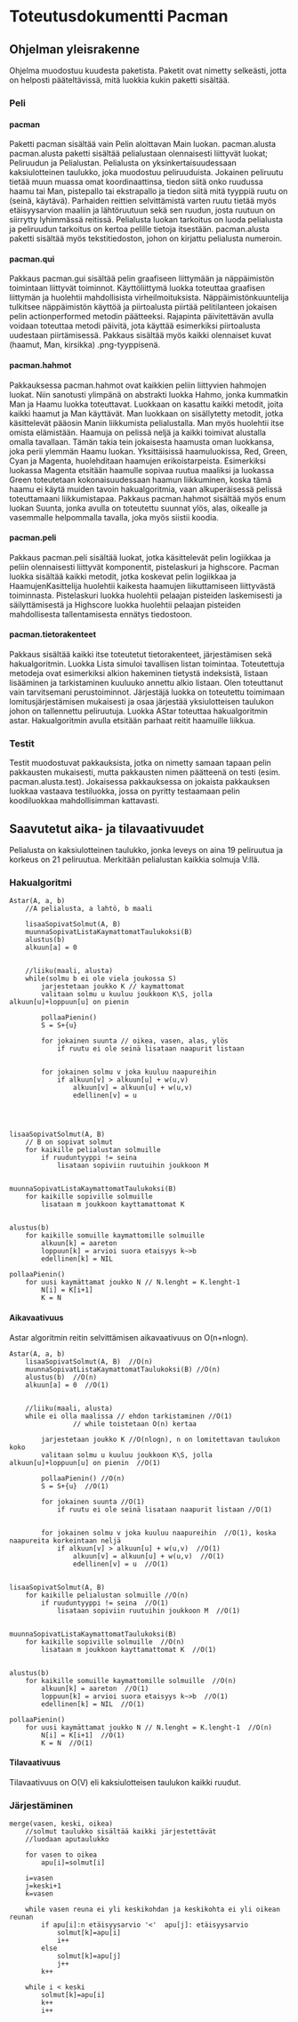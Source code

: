 <h1> Toteutusdokumentti Pacman </h1>

<h2>Ohjelman yleisrakenne</h2>
Ohjelma muodostuu kuudesta paketista. Paketit ovat nimetty selkeästi, jotta on helposti pääteltävissä, mitä luokkia kukin paketti sisältää.

<h3>Peli</h3>

<h4>pacman</h4>
Paketti pacman sisältää vain Pelin aloittavan Main luokan. 
pacman.alusta
pacman.alusta paketti sisältää pelialustaan olennaisesti liittyvät luokat; Peliruudun ja Pelialustan. Pelialusta on yksinkertaisuudessaan kaksiulotteinen taulukko, joka muodostuu peliruuduista. Jokainen peliruutu tietää muun muassa omat koordinaattinsa, tiedon siitä onko ruudussa haamu tai Man, pistepallo tai ekstrapallo ja tiedon siitä mitä tyyppiä ruutu on (seinä, käytävä). 
Parhaiden reittien selvittämistä varten ruutu tietää myös etäisyysarvion maaliin ja lähtöruutuun sekä sen ruudun, josta ruutuun on siirrytty lyhimmässä reitissä. Pelialusta luokan tarkoitus on luoda pelialusta ja peliruudun tarkoitus on kertoa pelille tietoja itsestään. pacman.alusta paketti sisältää myös tekstitiedoston, johon on kirjattu pelialusta numeroin.

<h4>pacman.qui</h4>
Pakkaus pacman.gui sisältää pelin graafiseen liittymään ja näppäimistön toimintaan liittyvät toiminnot. Käyttöliittymä luokka toteuttaa graafisen liittymän ja huolehtii mahdollisista virheilmoituksista. Näppäimistönkuuntelija tulkitsee näppäimistön käyttöä ja piirtoalusta piirtää pelitilanteen jokaisen pelin actionperformed metodin päätteeksi. Rajapinta päivitettävän avulla voidaan toteuttaa metodi päivitä, jota käyttää esimerkiksi piirtoalusta uudestaan piirtämisessä. Pakkaus sisältää myös kaikki olennaiset kuvat (haamut, Man, kirsikka) .png-tyyppisenä.

<h4>pacman.hahmot</h4>
Pakkauksessa pacman.hahmot ovat kaikkien peliin liittyvien hahmojen luokat. Niin sanotusti ylimpänä on abstrakti luokka Hahmo, jonka kummatkin Man ja Haamu luokka toteuttavat. Luokkaan on kasattu kaikki metodit, joita kaikki haamut ja Man käyttävät. Man luokkaan on sisällytetty metodit, jotka käsittelevät pääosin Manin liikkumista pelialustalla. Man myös huolehtii itse omista elämistään.
Haamuja on pelissä neljä ja kaikki toimivat alustalla omalla tavallaan. Tämän takia tein jokaisesta haamusta oman luokkansa, joka perii ylemmän Haamu luokan. Yksittäisissä haamuluokissa, Red, Green, Cyan ja Magenta, huolehditaan haamujen erikoistarpeista. Esimerkiksi luokassa Magenta etsitään haamulle sopivaa ruutua maaliksi ja luokassa Green toteutetaan kokonaisuudessaan haamun liikkuminen, koska tämä haamu ei käytä muiden tavoin hakualgoritmia, vaan alkuperäisessä pelissä toteuttamaani liikkumistapaa. 
Pakkaus pacman.hahmot sisältää myös enum luokan Suunta, jonka avulla on toteutettu suunnat ylös, alas, oikealle ja vasemmalle helpommalla tavalla, joka myös siistii koodia.

<h4>pacman.peli</h4>
Pakkaus pacman.peli sisältää luokat, jotka käsittelevät pelin logiikkaa ja peliin olennaisesti liittyvät komponentit, pistelaskuri ja highscore. Pacman luokka sisältää kaikki metodit, jotka koskevat pelin logiikkaa ja HaamujenKasittelija huolehtii kaikesta haamujen liikuttamiseen liittyvästä toiminnasta. Pistelaskuri luokka huolehtii pelaajan pisteiden laskemisesti ja säilyttämisestä ja Highscore luokka huolehtii pelaajan pisteiden mahdollisesta tallentamisesta ennätys tiedostoon.

<h4>pacman.tietorakenteet</h4>
Pakkaus sisältää kaikki itse toteutetut tietorakenteet, järjestämisen sekä hakualgoritmin. Luokka Lista simuloi tavallisen listan toimintaa. Toteutettuja metodeja ovat esimerkiksi alkion hakeminen tietystä indeksistä, listaan lisääminen ja tarkistaminen kuuluuko annettu alkio listaan. Olen toteuttanut vain tarvitsemani perustoiminnot.
Järjestäjä luokka on toteutettu toimimaan lomitusjärjestämisen mukaisesti ja osaa järjestää yksiulotteisen taulukon johon on tallennettu peliruutuja. Luokka AStar toteuttaa hakualgoritmin astar. Hakualgoritmin avulla etsitään parhaat reitit haamuille liikkua.

<h3>Testit</h3>
Testit muodostuvat pakkauksista, jotka on nimetty samaan tapaan pelin pakkausten mukaisesti, mutta pakkausten nimen päätteenä on testi (esim. pacman.alusta.test). Jokaisessa pakkauksessa on jokaista pakkauksen luokkaa vastaava testiluokka, jossa on pyritty testaamaan pelin koodiluokkaa mahdollisimman kattavasti.

<h2>Saavutetut aika- ja tilavaativuudet</h2>
Pelialusta on kaksiulotteinen taulukko, jonka leveys on aina 19 peliruutua ja korkeus on 21 peliruutua. Merkitään pelialustan kaikkia solmuja V:llä.

<h3>Hakualgoritmi</h3>

<pre><code>Astar(A, a, b) 
	//A pelialusta, a lahtö, b maali

	lisaaSopivatSolmut(A, B)
	muunnaSopivatListaKaymattomatTaulukoksi(B)
	alustus(b)
	alkuun[a] = 0


	//liiku(maali, alusta)
	while(solmu b ei ole viela joukossa S)
		jarjestetaan joukko K // kaymattomat
		valitaan solmu u kuuluu joukkoon K\S, jolla alkuun[u]+loppuun[u] on pienin
		
		pollaaPienin()
		S = S+{u}

		for jokainen suunta // oikea, vasen, alas, ylös
			if ruutu ei ole seinä lisataan naapurit listaan

		
		for jokainen solmu v joka kuuluu naapureihin
			if alkuun[v] > alkuun[u] + w(u,v)
				alkuun[v] = alkuun[u] + w(u,v)
				edellinen[v] = u
	
	


lisaaSopivatSolmut(A, B)
	// B on sopivat solmut
	for kaikille pelialustan solmuille
		if ruuduntyyppi != seina
			lisataan sopiviin ruutuihin joukkoon M


muunnaSopivatListaKaymattomatTaulukoksi(B)
	for kaikille sopiville solmuille
		lisataan m joukkoon kayttamattomat K


alustus(b)
	for kaikille somuille kaymattomille solmuille
		alkuun[k] = aareton
		loppuun[k] = arvioi suora etaisyys k~>b
		edellinen[k] = NIL

pollaaPienin()
	for uusi kaymättamat joukko N // N.lenght = K.lenght-1
		N[i] = K[i+1]
		K = N
</code></pre>

<h4>Aikavaativuus</h4>
Astar algoritmin reitin selvittämisen aikavaativuus on O(n+nlogn).

<pre><code>Astar(A, a, b)
	lisaaSopivatSolmut(A, B)  //O(n)
	muunnaSopivatListaKaymattomatTaulukoksi(B) //O(n)
	alustus(b)  //O(n)
	alkuun[a] = 0  //O(1)


	//liiku(maali, alusta)
	while ei olla maalissa // ehdon tarkistaminen //O(1)
				// while toistetaan O(n) kertaa
	
		jarjestetaan joukko K //O(nlogn), n on lomitettavan taulukon koko
		valitaan solmu u kuuluu joukkoon K\S, jolla alkuun[u]+loppuun[u] on pienin  //O(1)
		
		pollaaPienin() //O(n)
		S = S+{u}  //O(1)

		for jokainen suunta //O(1)
			if ruutu ei ole seinä lisataan naapurit listaan //O(1)

		
		for jokainen solmu v joka kuuluu naapureihin  //O(1), koska naapureita korkeintaan neljä
			if alkuun[v] > alkuun[u] + w(u,v)  //O(1)
				alkuun[v] = alkuun[u] + w(u,v)  //O(1)
				edellinen[v] = u  //O(1)


lisaaSopivatSolmut(A, B)
	for kaikille pelialustan solmuille //O(n)
		if ruuduntyyppi != seina  //O(1)
			lisataan sopiviin ruutuihin joukkoon M  //O(1)


muunnaSopivatListaKaymattomatTaulukoksi(B)
	for kaikille sopiville solmuille  //O(n)
		lisataan m joukkoon kayttamattomat K  //O(1)


alustus(b)
	for kaikille somuille kaymattomille solmuille  //O(n)
		alkuun[k] = aareton  //O(1)
		loppuun[k] = arvioi suora etaisyys k~>b  //O(1)
		edellinen[k] = NIL  //O(1)

pollaaPienin()
	for uusi kaymättamat joukko N // N.lenght = K.lenght-1  //O(n)
		N[i] = K[i+1]  //O(1)
		K = N  //O(1)
</code></pre>
<h4>Tilavaativuus</h4>
Tilavaativuus on O(V) eli kaksiulotteisen taulukon kaikki ruudut. 

<h3>Järjestäminen</h3>

<pre><code>merge(vasen, keski, oikea)
	//solmut taulukko sisältää kaikki järjestettävät
	//luodaan aputaulukko
	
	for vasen to oikea
		apu[i]=solmut[i]
	
	i=vasen
	j=keski+1
	k=vasen
	
	while vasen reuna ei yli keskikohdan ja keskikohta ei yli oikean reunan
		if apu[i]:n etäisyysarvio '<'  apu[j]: etäisyysarvio
			solmut[k]=apu[i]
			i++
		else
			solmut[k]=apu[j]
			j++
		k++
	
	while i < keski
		solmut[k]=apu[i]
		k++
		i++
</code></pre>
